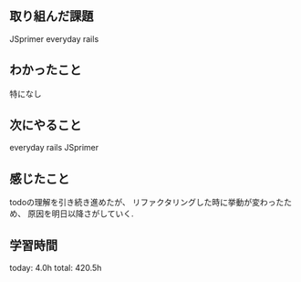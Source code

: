 ## 取り組んだ課題
 JSprimer
 everyday rails
## わかったこと
 特になし
## 次にやること
 everyday rails
 JSprimer
## 感じたこと
 todoの理解を引き続き進めたが、
 リファクタリングした時に挙動が変わったため、
 原因を明日以降さがしていく.
## 学習時間
today: 4.0h
total: 420.5h